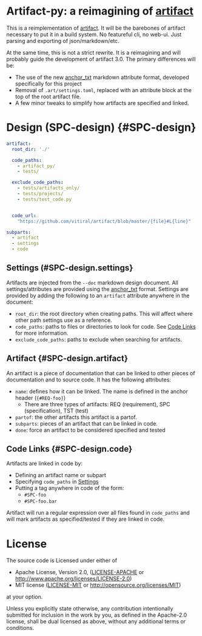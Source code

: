 # Artifact-py: a reimagining of [artifact]

This is a reimplementation of [artifact]. It will be the barebones of artifact
necessary to put it in a build system. No featureful cli, no web-ui. Just
parsing and exporting of json/markdown/etc.

At the same time, this is not a strict rewrite. It is a reimagining and will probably guide
the development of artifact 3.0. The primary differences will be:
- The use of the new [anchor_txt] markdown attribute format, developed
  specifically for this project
- Removal of `.art/settings.toml`, replaced with an attribute block at the top
  of the root artifact file.
- A few minor tweaks to simplify how artifacts are specified and linked.

[artifact]: https://github.com/vitiral/artifact
[anchor_txt]: https://github.com/vitiral/anchor_txt


# Design (SPC-design) {#SPC-design}
```yaml @
artifact:
  root_dir: './'

  code_paths:
    - artifact_py/
    - tests/

  exclude_code_paths:
    - tests/artifacts_only/
    - tests/projects/
    - tests/test_code.py


  code_url:
    "https://github.com/vitiral/artifact/blob/master/{file}#L{line}"

subparts:
  - artifact
  - settings
  - code
```

## Settings (#SPC-design.settings}
Artifacts are injected from the `--doc` markdown design document. All
settings/attributes are provided using the [anchor_txt] format. Settings
are provided by adding the following to an `artifact` attribute anywhere
in the document:

- `root_dir`: the root directory when creating paths. This will affect
  where other path settings use as a reference.
- `code_paths`: paths to files or directories to look for code.
  See [Code Links](#SPC-design.code) for more information.
- `exclude_code_paths`: paths to exclude when searching for artifacts.


## Artifact {#SPC-design.artifact}
An artifact is a piece of documentation that can be linked to other pieces of
documentation and to source code. It has the following attributes:

- `name`: defines how it can be linked. The name is defined in the
  anchor header (`{#REQ-foo}`)
  - There are three types of artifacts: REQ (requirement), SPC (specification),
    TST (test)
- `partof`: the other artifacts this artifact is a partof.
- `subparts`: pieces of an artifact that can be linked in code.
- `done`: force an artifact to be considered specified and tested


## Code Links {#SPC-design.code}
Artifacts are linked in code by:
- Defining an artifact name or subpart
- Specifying `code_paths` in [Settings](#SPC-design.settings)
- Putting a tag anywhere in code of the form:
  - `#SPC-foo`
  - `#SPC-foo.bar`

Artifact will run a regular expression over all files found in `code_paths` and
will mark artifacts as specified/tested if they are linked in code.


# License

The source code is Licensed under either of

* Apache License, Version 2.0, ([LICENSE-APACHE](LICENSE-APACHE) or
  http://www.apache.org/licenses/LICENSE-2.0)
* MIT license ([LICENSE-MIT](LICENSE-MIT) or
  http://opensource.org/licenses/MIT)

at your option.

Unless you explicitly state otherwise, any contribution intentionally submitted
for inclusion in the work by you, as defined in the Apache-2.0 license, shall
be dual licensed as above, without any additional terms or conditions.

[SPC-design.artifact]: https://github.com/vitiral/artifact/blob/master/artifact_py/artifact.py#L28

